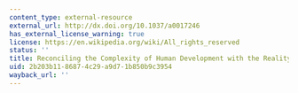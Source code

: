 ```yaml
---
content_type: external-resource
external_url: http://dx.doi.org/10.1037/a0017246
has_external_license_warning: true
license: https://en.wikipedia.org/wiki/All_rights_reserved
status: ''
title: Reconciling the Complexity of Human Development with the Reality of Legal Policy
uid: 2b203b11-8687-4c29-a9d7-1b850b9c3954
wayback_url: ''
---
```

